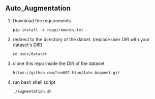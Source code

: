 ## Auto_Augmentation

1. Download the requirements 

       pip install -r requirements.txt 

2. redirect to the directory of the datset. (replace user DIR with your dataset's DIR)

       cd user/dataset

3. clone this repo inside the DIR of the dataset

       https://github.com/leo007-htun/Auto_Augment.git

5. run bash shell script 

       ./augmentation.sh


